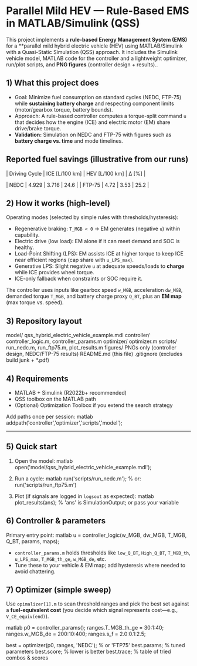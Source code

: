 # Parallel Mild HEV — Rule-Based EMS in MATLAB/Simulink (QSS)

This project implements a **rule-based Energy Management System (EMS)** for a **parallel mild hybrid electric vehicle (HEV) using MATLAB/Simulink with a Quasi-Static Simulation (QSS) approach. It includes the Simulink vehicle model, MATLAB code for the controller and a lightweight optimizer, run/plot scripts, and **PNG figures** (controller design + results)..


## 1) What this project does

- Goal: Minimize fuel consumption on standard cycles (NEDC, FTP-75) while **sustaining battery charge** and respecting component limits (motor/gearbox torque, battery bounds).
- Approach: A rule-based controller computes a torque-split command `u` that decides how the engine (ICE) and electric motor (EM) share drive/brake torque.
- **Validation:** Simulation on NEDC and FTP-75 with figures such as **battery charge vs. time** and mode timelines.

## Reported fuel savings (illustrative from our runs)
| Driving Cycle | ICE [L/100 km] | HEV [L/100 km] | Δ [%] |

| NEDC | 4.929 | 3.716 | 24.6 |
| FTP-75 | 4.72 | 3.53 | 25.2 |


## 2) How it works (high-level)

Operating modes (selected by simple rules with thresholds/hysteresis):
- Regenerative braking: `T_MGB < 0` → EM generates (negative `u`) within capability.
- Electric drive (low load): EM alone if it can meet demand and SOC is healthy.
- Load-Point Shifting (LPS): EM assists ICE at higher torque to keep ICE near efficient regions (cap share with `u_LPS_max`).
- Generative LPS: Slight negative `u` at adequate speeds/loads to **charge** while ICE provides wheel torque.
- ICE-only fallback when constraints or SOC require it.

The controller uses inputs like gearbox speed `w_MGB`, acceleration `dw_MGB`, demanded torque `T_MGB`, and battery charge proxy `Q_BT`, plus an **EM map** (max torque vs. speed).


## 3) Repository layout

model/      qss_hybrid_electric_vehicle_example.mdl
controller/ controller_logic.m, controller_params.m
optimizer/  optimizer.m
scripts/    run_nedc.m, run_ftp75.m, plot_results.m
figures/    PNGs only (controller design, NEDC/FTP-75 results)
README.md   (this file)
.gitignore  (excludes build junk + *.pdf)


## 4) Requirements

- MATLAB + Simulink (R2022b+ recommended)  
- QSS toolbox on the MATLAB path  
- (Optional) Optimization Toolbox if you extend the search strategy

Add paths once per session:
matlab
addpath('controller','optimizer','scripts','model');


---

## 5) Quick start

1. Open the model:
   matlab
   open('model/qss_hybrid_electric_vehicle_example.mdl');
   
2. Run a cycle:
   matlab
   run('scripts/run_nedc.m');   % or: run('scripts/run_ftp75.m')
   
3. Plot (if signals are logged in `logsout` as expected):
   matlab
   plot_results(ans);   % 'ans' is SimulationOutput; or pass your variable
   

## 6) Controller & parameters

Primary entry point:
matlab
u = controller_logic(w_MGB, dw_MGB, T_MGB, Q_BT, params, maps);

- `controller_params.m` holds thresholds like `low_Q_BT`, `High_Q_BT`, `T_MGB_th`, `u_LPS_max`, `T_MGB_th_ge`, `w_MGB_de`, etc.  
- Tune these to your vehicle & EM map; add hysteresis where needed to avoid chattering.


## 7) Optimizer (simple sweep)

Use `opimalizer[1].m` to scan threshold ranges and pick the best set against a **fuel-equivalent cost** (you decide which signal represents cost—e.g., `V_CE_equiv(end)`).

matlab
p0 = controller_params();
ranges.T_MGB_th_ge = 30:1:40;
ranges.w_MGB_de    = 200:10:400;
ranges.s_f         = 2.0:0.1:2.5;

best = optimizer(p0, ranges, 'NEDC');   % or 'FTP75'
best.params;   % tuned parameters
best.score;    % lower is better
best.trace;    % table of tried combos & scores
